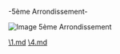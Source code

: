  -5ème Arrondissement-

![Image 5ème Arrondissement](/jeu-heros-paris/Im_5.jpg "Image 5ème Arrondissement")

[\1.md](1.md)
[\4.md](4.md)